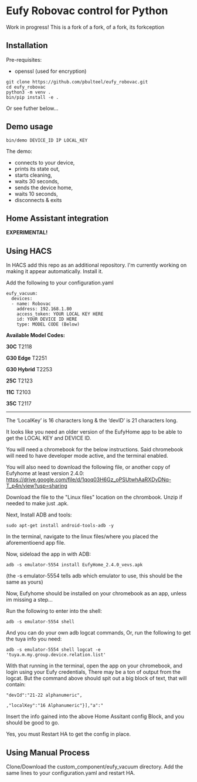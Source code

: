 # Eufy Robovac control for Python

Work in progress! This is a fork of a fork, of a fork, its forkception

## Installation
Pre-requisites:
* openssl (used for encryption)

```
git clone https://github.com/pbulteel/eufy_robovac.git
cd eufy_robovac
python3 -m venv .
bin/pip install -e .
```
Or see futher below...

## Demo usage
```
bin/demo DEVICE_ID IP LOCAL_KEY
```

The demo:
* connects to your device,
* prints its state out,
* starts cleaning,
* waits 30 seconds,
* sends the device home,
* waits 10 seconds,
* disconnects & exits

## Home Assistant integration

**EXPERIMENTAL!**

## Using HACS
In HACS add this repo as an additional repository. I'm currently working on making it appear automatically. Install it. 

Add the following to your configuration.yaml
```
eufy_vacuum:
  devices:
  - name: Robovac
    address: 192.168.1.80
    access_token: YOUR LOCAL KEY HERE
    id: YOUR DEVICE ID HERE
    type: MODEL CODE (Below)
```

**Available Model Codes:**

**30C** T2118 

**G30 Edge** T2251 

**G30 Hybrid** T2253 

**25C** T2123 

**11C** T2103 
   
**35C** T2117 

---

The ‘LocalKey’ is 16 characters long & the ‘devID’ is 21 characters long.

It looks like you need an older version of the EufyHome app to be able to get the LOCAL KEY and DEVICE ID. 

<Update with somewhat accurate instructions to gain the required info>
  
  
  You will need a chromebook for the below instructions. Said chromebook will need to have developer mode active, and the terminal enabled.
  
  You will also need to download the following file, or another copy of Eufyhome at least version 2.4.0: https://drive.google.com/file/d/1qoq03H6Gz_oPSUtwhAaRXDyDNq-T_p4n/view?usp=sharing
  
  Download the file to the "Linux files" location on the chrombook. Unzip if needed to make just .apk.
  
  Next, Install ADB and tools:
  
  ```sudo apt-get install android-tools-adb -y```
  
  In the terminal, navigate to the linux files/where you placed the aforementioend app file.
  
  Now, sideload the app in with ADB:
  
  ``` adb -s emulator-5554 install EufyHome_2.4.0_vevs.apk ```
  
  (the -s emulator-5554 tells adb which emulator to use, this should be the same as yours)
  
  
  Now, Eufyhome should be installed on your chromebook as an app, unless im missing a step...
  
  Run the following to enter into the shell:
  
  ```adb -s emulator-5554 shell```
  
  And you can do your own adb logcat commands, Or, run the following to get the tuya info you need:
  
 ``` adb -s emulator-5554 shell logcat -e 'tuya.m.my.group.device.relation.list' ```
  
  
  With that running in the terminal, open the app on your chromebook, and login using your Eufy credentials, There may be a ton of output from the logcat. But the command above should spit out a big block of text, that will contain:
  
  ```"devId":"21-22 alphanumeric",```
  
  ```,"localKey":"16 Alphanumeric"}],"a":"```
  
  Insert the info gained into the above Home Assitant config Block, and you should be good to go.
  


Yes, you must Restart HA to get the config in place.
  
  

## Using Manual Process

Clone/Download the custom_component/eufy_vacuum directory. Add the same lines to your configuration.yaml and restart HA.
